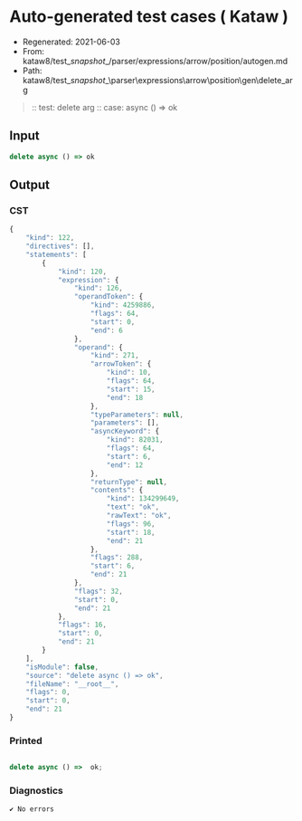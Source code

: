 # Auto-generated test cases ( Kataw )
- Regenerated: 2021-06-03
- From: kataw8/test\__snapshot__/parser/expressions/arrow/position/autogen.md
- Path: kataw8/test\__snapshot__\parser\expressions\arrow\position\gen\delete_arg
> :: test: delete arg
> :: case: async () => ok
## Input

`````js
delete async () => ok
`````
## Output

### CST

```javascript
{
    "kind": 122,
    "directives": [],
    "statements": [
        {
            "kind": 120,
            "expression": {
                "kind": 126,
                "operandToken": {
                    "kind": 4259886,
                    "flags": 64,
                    "start": 0,
                    "end": 6
                },
                "operand": {
                    "kind": 271,
                    "arrowToken": {
                        "kind": 10,
                        "flags": 64,
                        "start": 15,
                        "end": 18
                    },
                    "typeParameters": null,
                    "parameters": [],
                    "asyncKeyword": {
                        "kind": 82031,
                        "flags": 64,
                        "start": 6,
                        "end": 12
                    },
                    "returnType": null,
                    "contents": {
                        "kind": 134299649,
                        "text": "ok",
                        "rawText": "ok",
                        "flags": 96,
                        "start": 18,
                        "end": 21
                    },
                    "flags": 288,
                    "start": 6,
                    "end": 21
                },
                "flags": 32,
                "start": 0,
                "end": 21
            },
            "flags": 16,
            "start": 0,
            "end": 21
        }
    ],
    "isModule": false,
    "source": "delete async () => ok",
    "fileName": "__root__",
    "flags": 0,
    "start": 0,
    "end": 21
}
```

### Printed

```javascript

delete async () =>  ok;
```

### Diagnostics

```javascript
✔ No errors
```

